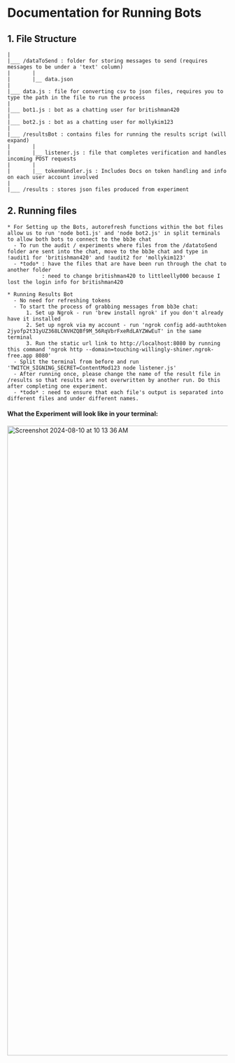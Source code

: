 # Documentation for Running Bots

## 1. File Structure
    |
    |___ /dataToSend : folder for storing messages to send (requires messages to be under a 'text' column)
    |       |
    |       |__ data.json
    |
    |___ data.js : file for converting csv to json files, requires you to type the path in the file to run the process
    |
    |___ bot1.js : bot as a chatting user for britishman420
    |
    |___ bot2.js : bot as a chatting user for mollykim123
    |
    |___ /resultsBot : contains files for running the results script (will expand)
    |       |
    |       |__ listener.js : file that completes verification and handles incoming POST requests
    |       |
    |       |__ tokenHandler.js : Includes Docs on token handling and info on each user account involved
    |
    |___ /results : stores json files produced from experiment

## 2. Running files

    * For Setting up the Bots, autorefresh functions within the bot files allow us to run 'node bot1.js' and 'node bot2.js' in split terminals to allow both bots to connect to the bb3e chat
      - To run the audit / experiments where files from the /datatoSend folder are sent into the chat, move to the bb3e chat and type in !audit1 for 'britishman420' and !audit2 for 'mollykim123'
      - *todo* : have the files that are have been run through the chat to another folder
               : need to change britishman420 to littleelly000 because I lost the login info for britishman420

    * Running Results Bot
      - No need for refreshing tokens
      - To start the process of grabbing messages from bb3e chat:
          1. Set up Ngrok - run 'brew install ngrok' if you don't already have it installed
          2. Set up ngrok via my account - run 'ngrok config add-authtoken 2jyofp2t31yUZ368LCNVHZQBf9M_56RqVbrFxeRdLAYZWwEuT' in the same terminal
          3. Run the static url link to http://localhost:8080 by running this command 'ngrok http --domain=touching-willingly-shiner.ngrok-free.app 8080'
      - Split the terminal from before and run 'TWITCH_SIGNING_SECRET=ContentMod123 node listener.js'
      - After running once, please change the name of the result file in /results so that results are not overwritten by another run. Do this after completing one experiment. 
      - *todo* : need to ensure that each file's output is separated into different files and under different names. 

#### What the Experiment will look like in your terminal:
<img width="1440" alt="Screenshot 2024-08-10 at 10 13 36 AM" src="https://github.com/user-attachments/assets/ed907907-c287-4a43-8d93-0af25eaa3142">
